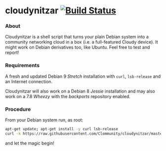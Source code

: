 # cloudynitzar [![Build Status](https://travis-ci.org/Clommunity/cloudynitzar.svg?branch=master)](https://travis-ci.org/Clommunity/cloudynitzar)

### About
Cloudynitzar is a shell script that turns your plain Debian system into a community networking cloud in a box (i.e. a full-featured Cloudy device). It might work on Debian derivatives too, like Ubuntu. Feel free to test and report!

### Requirements
A fresh and updated Debian 9 *Stretch* installation with `curl`, `lsb-release` and an Internet connection.

Cloudynitzar will also work on a Debian 8 *Jessie* installation and may also work on a 7.8 *Wheezy* with the *backports* repository enabled.

### Procedure
From your Debian system run, as root:

````sh
apt-get update; apt-get install -y curl lsb-release
curl -k https://raw.githubusercontent.com/Clommunity/cloudynitzar/master/cloudynitzar.sh | bash -
````

and let the magic begin!
